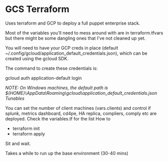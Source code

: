 # GCS Terraform

Uses terraform and GCP to deploy a full puppet enterprise stack.

Most of the variables you'll need to mess around with are in terraform.tfvars but there might be some dangling ones that I've not cleaned up yet.

You will need to have your GCP creds in place (default ~/.config/gcloud/application_default_credentials.json), which can be created using the gcloud SDK.

The command to create these credentials is:

gcloud auth application-default login

*NOTE: On Windows machines, the default path is ${HOME}\AppData\Roaming\gcloud\application_default_credentials.json
Tunables*

You can set the number of client machines (vars.clients) and control if splunk, metrics dashboard, cd4pe, HA replica, compliers, comply etc are deployed. Check the variables.tf for the list
How to

- terraform init
- terraform apply

Sit and wait.

Takes a while to run up the base environment (30-40 mins)
